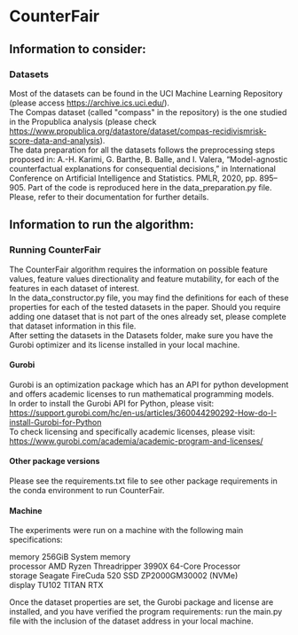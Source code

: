 # CounterFair
## Information to consider:

### Datasets
Most of the datasets can be found in the UCI Machine Learning Repository (please access https://archive.ics.uci.edu/).  
The Compas dataset (called "compass" in the repository) is the one studied in the Propublica analysis (please check https://www.propublica.org/datastore/dataset/compas-recidivismrisk-score-data-and-analysis).  
The data preparation for all the datasets follows the preprocessing steps proposed in: A.-H. Karimi, G. Barthe, B. Balle, and I. Valera, “Model-agnostic counterfactual explanations for consequential decisions,” in International Conference on Artificial Intelligence and Statistics. PMLR, 2020, pp. 895–905. Part of the code is reproduced here in the data_preparation.py file. Please, refer to their documentation for further details.

## Information to run the algorithm:
### Running CounterFair
The CounterFair algorithm requires the information on possible feature values, feature values directionality and feature mutability, for each of the features in each dataset of interest.  
In the data_constructor.py file, you may find the definitions for each of these properties for each of the tested datasets in the paper. Should you require adding one dataset that is not part of the ones already set, please complete that dataset information in this file.  
After setting the datasets in the Datasets folder, make sure you have the Gurobi optimizer and its license installed in your local machine.
#### Gurobi
Gurobi is an optimization package which has an API for python development and offers academic licenses to run mathematical programming models.  
In order to install the Gurobi API for Python, please visit: https://support.gurobi.com/hc/en-us/articles/360044290292-How-do-I-install-Gurobi-for-Python  
To check licensing and specifically academic licenses, please visit: https://www.gurobi.com/academia/academic-program-and-licenses/

#### Other package versions
Please see the requirements.txt file to see other package requirements in the conda environment to run CounterFair.  

#### Machine
The experiments were run on a machine with the following main specifications:  

memory      256GiB System memory  
processor   AMD Ryzen Threadripper 3990X 64-Core Processor  
storage     Seagate FireCuda 520 SSD ZP2000GM30002 (NVMe)  
display     TU102 TITAN RTX

Once the dataset properties are set, the Gurobi package and license are installed, and you have verified the program requirements: run the main.py file with the inclusion of the dataset address in your local machine.  
